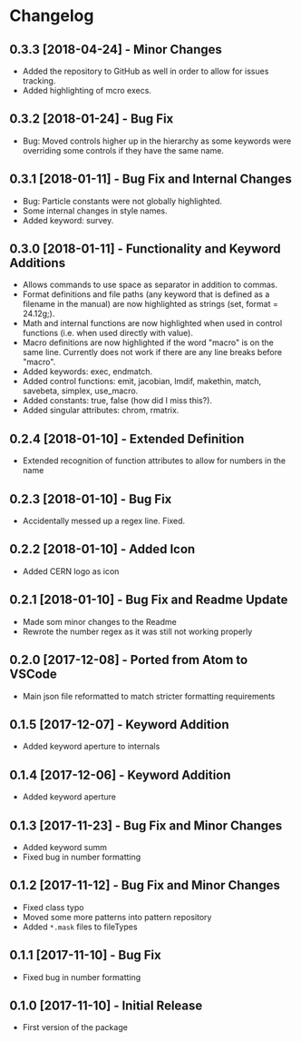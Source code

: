 # Changelog

## 0.3.3 [2018-04-24] - Minor Changes
* Added the repository to GitHub as well in order to allow for issues tracking.
* Added highlighting of mcro execs.

## 0.3.2 [2018-01-24] - Bug Fix
* Bug: Moved controls higher up in the hierarchy as some keywords were overriding some controls if they have the same name.

## 0.3.1 [2018-01-11] - Bug Fix and Internal Changes
* Bug: Particle constants were not globally highlighted.
* Some internal changes in style names.
* Added keyword: survey.

## 0.3.0 [2018-01-11] - Functionality and Keyword Additions
* Allows commands to use space as separator in addition to commas.
* Format definitions and file paths (any keyword that is defined as a filename in the manual) are now highlighted as strings (set, format = 24.12g;).
* Math and internal functions are now highlighted when used in control functions (i.e. when used directly with value).
* Macro definitions are now highlighted if the word "macro" is on the same line. Currently does not work if there are any line breaks before "macro".
* Added keywords: exec, endmatch.
* Added control functions: emit, jacobian, lmdif, makethin, match, savebeta, simplex, use_macro.
* Added constants: true, false (how did I miss this?).
* Added singular attributes: chrom, rmatrix.

## 0.2.4 [2018-01-10] - Extended Definition
* Extended recognition of function attributes to allow for numbers in the name

## 0.2.3 [2018-01-10] - Bug Fix
* Accidentally messed up a regex line. Fixed.

## 0.2.2 [2018-01-10] - Added Icon
* Added CERN logo as icon

## 0.2.1 [2018-01-10] - Bug Fix and Readme Update
* Made som minor changes to the Readme
* Rewrote the number regex as it was still not working properly

## 0.2.0 [2017-12-08] - Ported from Atom to VSCode
* Main json file reformatted to match stricter formatting requirements

## 0.1.5 [2017-12-07] - Keyword Addition
* Added keyword aperture to internals

## 0.1.4 [2017-12-06] - Keyword Addition
* Added keyword aperture

## 0.1.3 [2017-11-23] - Bug Fix and Minor Changes
* Added keyword summ
* Fixed bug in number formatting

## 0.1.2 [2017-11-12] - Bug Fix and Minor Changes
* Fixed class typo
* Moved some more patterns into pattern repository
* Added `*.mask` files to fileTypes

## 0.1.1 [2017-11-10] - Bug Fix
* Fixed bug in number formatting

## 0.1.0 [2017-11-10] - Initial Release
* First version of the package
